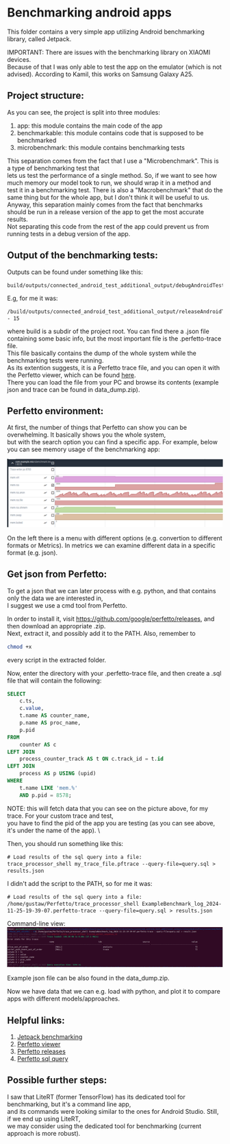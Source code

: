 # Benchmarking android apps
This folder contains a very simple app utilizing Android benchmarking library, called Jetpack.

IMPORTANT: There are issues with the benchmarking library on XIAOMI devices. \
Because of that I was only able to test the app on the emulator (which is not advised).
According to Kamil, this works on Samsung Galaxy A25.

## Project structure:
As you can see, the project is split into three modules:
1. app: this module contains the main code of the app
2. benchmarkable: this module contains code that is supposed to be benchmarked
3. microbenchmark: this module contains benchmarking tests

This separation comes from the fact that I use a "Microbenchmark". This is a type of benchmarking test that \
lets us test the performance of a single method. So, if we want to see how much memory our model took to run,
we should wrap it in a method and test it in a benchmarking test. There is also a "Macrobenchmark" that do the same thing but for the whole app, but I don't think it will be useful to us. \
Anyway, this separation mainly comes from the fact that benchmarks should be run in a release version of the app to get the most accurate results. \
Not separating this code from the rest of the app could prevent us from running tests in a debug version of the app.

## Output of the benchmarking tests:
Outputs can be found under something like this:
```
build/outputs/connected_android_test_additional_output/debugAndroidTest/connected/
```
E.g, for me it was:
```
/build/outputs/connected_android_test_additional_output/releaseAndroidTest/connected/Medium_Phone_API_35(AVD) - 15
```
where build is a subdir of the project root.
You can find there a .json file containing some basic info, but the most important file is the .perfetto-trace file. \
This file basically contains the dump of the whole system while the benchmarking tests were running. \
As its extention suggests, it is a Perfetto trace file, and you can open it with the Perfetto viewer, 
which can be found [here](https://ui.perfetto.dev/). \
There you can load the file from your PC and browse its contents (example json and trace can be found in data_dump.zip).

## Perfetto environment:
At first, the number of things that Perfetto can show you can be overwhelming. It basically shows you the whole system, \
but with the search option you can find a specific app. For example, below you can see memory usage of the benchmarking app:

![img.png](PerfectoPtrScr/memUsage.png)

On the left there is a menu with different options (e.g. convertion to different formats or Metrics). In metrics we can examine different data
in a specific format (e.g. json).

## Get json from Perfetto:
To get a json that we can later process with e.g. python, and that contains only the data we are interested in, \
I suggest we use a cmd tool from Perfetto.

In order to install it, visit https://github.com/google/perfetto/releases, and then download an appropriate .zip. \
Next, extract it, and possibly add it to the PATH. Also, remember to 
```bash
chmod +x
```
every script in the extracted folder.

Now, enter the directory with your .perfetto-trace file, and then create a .sql file that
will contain the following:
```SQL
SELECT 
    c.ts, 
    c.value, 
    t.name AS counter_name, 
    p.name AS proc_name, 
    p.pid
FROM 
    counter AS c
LEFT JOIN 
    process_counter_track AS t ON c.track_id = t.id
LEFT JOIN 
    process AS p USING (upid)
WHERE 
    t.name LIKE 'mem.%'
    AND p.pid = 8578;
```
NOTE: this will fetch data that you can see on the picture above, for my trace. For your custom trace and test, \
you have to find the pid of the app you are testing (as you can see above, it's under the name of the app). \

Then, you should run something like this:
```
# Load results of the sql query into a file:
trace_processor_shell my_trace_file.pftrace --query-file=query.sql > results.json
```

I didn't add the script to the PATH, so for me it was:
```
# Load results of the sql query into a file:
/home/gustaw/Perfetto/trace_processor_shell ExampleBenchmark_log_2024-11-25-19-39-07.perfetto-trace --query-file=query.sql > results.json
```

Command-line view:
![Query](PerfectoPtrScr/query.png)

Example json file can be also found in the data_dump.zip.

Now we have data that we can e.g. load with python, and plot it to compare apps with different models/approaches.

## Helpful links:
1. [Jetpack benchmarking](https://developer.android.com/topic/performance/benchmarking/benchmarking-overview)
2. [Perfetto viewer](https://ui.perfetto.dev/)
3. [Perfetto releases](https://github.com/google/perfetto/releases)
4. [Perfetto sql query](https://perfetto.dev/docs/data-sources/memory-counters)

## Possible further steps:
I saw that LiteRT (former TensorFlow) has its dedicated tool for benchmarking, but it's a command line app, \
and its commands were looking similar to the ones for Android Studio. Still, if we end up using LiteRT, \
we may consider using the dedicated tool for benchmarking (current approach is more robust).

